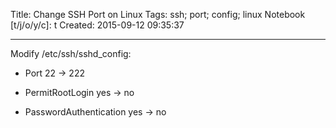 Title: Change SSH Port on Linux
Tags: ssh; port; config; linux
Notebook [t/j/o/y/c]: t
Created: 2015-09-12 09:35:37

------

Modify /etc/ssh/sshd_config:

* Port 22 -> 222

* PermitRootLogin yes -> no

* PasswordAuthentication yes -> no
